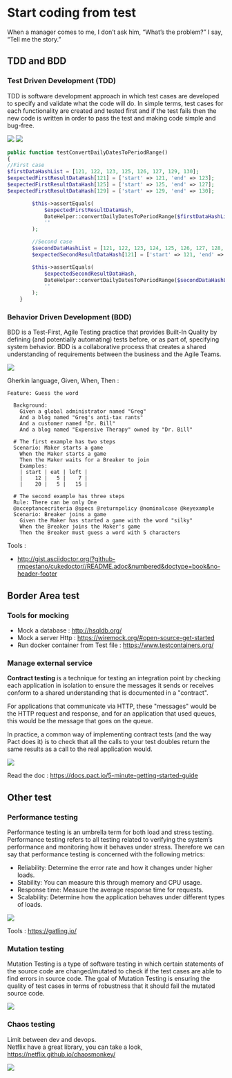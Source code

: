 # Start coding from test

When a manager comes to me, I don’t ask him, “What’s the problem?” I say, “Tell me the story.”

## TDD and BDD

### Test Driven Development (TDD) 
TDD is software development approach in which test cases are developed to specify and validate what the code will do. In simple terms, test cases for each functionality are created and tested first and if the test fails then the new code is written in order to pass the test and making code simple and bug-free.

![](https://miro.medium.com/max/1024/1*749GtQGqamkOqfOe40o_Tg.png)
![](https://www.guru99.com/images/8-2016/081216_0811_TestDrivenD1.png)

```php
public function testConvertDailyDatesToPeriodRange()
{
//First case
$firstDataHashList = [121, 122, 123, 125, 126, 127, 129, 130];
$expectedFirstResultDataHash[121] = ['start' => 121, 'end' => 123];
$expectedFirstResultDataHash[125] = ['start' => 125, 'end' => 127];
$expectedFirstResultDataHash[129] = ['start' => 129, 'end' => 130];

        $this->assertEquals(
            $expectedFirstResultDataHash,
            DateHelper::convertDailyDatesToPeriodRange($firstDataHashList),
            ''
        );

        //Second case
        $secondDataHashList = [121, 122, 123, 124, 125, 126, 127, 128, 129, 130];
        $expectedSecondResultDataHash[121] = ['start' => 121, 'end' => 130];

        $this->assertEquals(
            $expectedSecondResultDataHash,
            DateHelper::convertDailyDatesToPeriodRange($secondDataHashList),
            ''
        );
    }
```


### Behavior Driven Development (BDD)

BDD is a Test-First, Agile Testing practice that provides Built-In Quality by defining (and potentially automating) tests before, or as part of, specifying system behavior. BDD is a collaborative process that creates a shared understanding of requirements between the business and the Agile Teams.

![](https://www.scaledagileframework.com/wp-content/uploads/2018/09/Behavior-Driven-Development_F03_web.png)

Gherkin language, Given, When, Then : 

```
Feature: Guess the word

  Background:
    Given a global administrator named "Greg"
    And a blog named "Greg's anti-tax rants"
    And a customer named "Dr. Bill"
    And a blog named "Expensive Therapy" owned by "Dr. Bill"

  # The first example has two steps
  Scenario: Maker starts a game
    When the Maker starts a game
    Then the Maker waits for a Breaker to join
    Examples:
    | start | eat | left |
    |    12 |   5 |    7 |
    |    20 |   5 |   15 |

  # The second example has three steps
  Rule: There can be only One
  @acceptancecriteria @specs @returnpolicy @nominalcase @keyexample
  Scenario: Breaker joins a game
    Given the Maker has started a game with the word "silky"
    When the Breaker joins the Maker's game
    Then the Breaker must guess a word with 5 characters
```

Tools :
- http://gist.asciidoctor.org/?github-rmpestano/cukedoctor//README.adoc&numbered&doctype=book&no-header-footer

## Border Area test

### Tools for mocking

- Mock a database : http://hsqldb.org/
- Mock a server Http : https://wiremock.org/#open-source-get-started
- Run docker container from Test file : https://www.testcontainers.org/

### Manage external service
**Contract testing** is a technique for testing an integration point by checking each application in isolation to ensure the messages it sends or receives conform to a shared understanding that is documented in a "contract".

For applications that communicate via HTTP, these "messages" would be the HTTP request and response, and for an application that used queues, this would be the message that goes on the queue.

In practice, a common way of implementing contract tests (and the way Pact does it) is to check that all the calls to your test doubles return the same results as a call to the real application would.

![](https://docs.pact.io/img/how-pact-works/summary.png)

Read the doc : https://docs.pact.io/5-minute-getting-started-guide

## Other test

### Performance testing
Performance testing is an umbrella term for both load and stress testing. Performance testing refers to all testing related to verifying the system’s performance and monitoring how it behaves under stress.
Therefore we can say that performance testing is concerned with the following metrics:
- Reliability: Determine the error rate and how it changes under higher loads.
- Stability: You can measure this through memory and CPU usage.
- Response time: Measure the average response time for requests.
- Scalability: Determine how the application behaves under different types of loads.

![](https://www.guru99.com/images/performance_testing_process.png)

Tools : https://gatling.io/

### Mutation testing
Mutation Testing is a type of software testing in which certain statements of the source code are changed/mutated to check if the test cases are able to find errors in source code. The goal of Mutation Testing is ensuring the quality of test cases in terms of robustness that it should fail the mutated source code.

![](https://www.guru99.com/images/m2.png)

### Chaos testing
Limit between dev and devops.  
Netflix have a great library, you can take a look, https://netflix.github.io/chaosmonkey/

![](https://netflix.github.io/chaosmonkey/logo.png)
